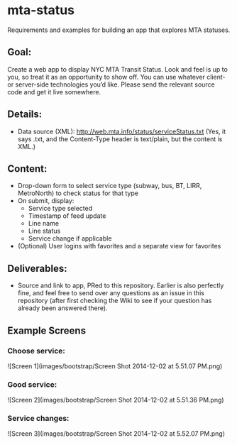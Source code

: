 # mta-status
Requirements and examples for building an app that explores MTA statuses.

## Goal:
Create a web app to display NYC MTA Transit Status. Look and feel is up to you, so treat it as an opportunity to show off. You can use whatever client- or server-side technologies you’d like. Please send the relevant source code and get it live somewhere.

## Details:

- Data source (XML): http://web.mta.info/status/serviceStatus.txt (Yes, it says .txt, and the Content-Type header is text/plain, but the content is XML.)

## Content:

- Drop-down form to select service type (subway, bus, BT, LIRR, MetroNorth) to check status for that type
- On submit, display:
    - Service type selected
    - Timestamp of feed update
    - Line name
    - Line status
    - Service change if applicable
- (Optional) User logins with favorites and a separate view for favorites

## Deliverables:

- Source and link to app, PRed to this repository.  Earlier is also perfectly fine, and feel free to send over any questions as an issue in this repository (after first checking the Wiki to see if your question has already been answered there).

## Example Screens

### Choose service:

![Screen 1](images/bootstrap/Screen Shot 2014-12-02 at 5.51.07 PM.png)

### Good service:

![Screen 2](images/bootstrap/Screen Shot 2014-12-02 at 5.51.36 PM.png)

### Service changes:

![Screen 3](images/bootstrap/Screen Shot 2014-12-02 at 5.52.07 PM.png)
